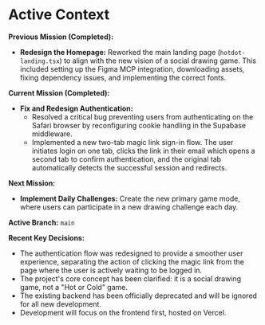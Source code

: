 # Active Context

**Previous Mission (Completed):**
- **Redesign the Homepage:** Reworked the main landing page (`hotdot-landing.tsx`) to align with the new vision of a social drawing game. This included setting up the Figma MCP integration, downloading assets, fixing dependency issues, and implementing the correct fonts.

**Current Mission (Completed):**
- **Fix and Redesign Authentication:**
  - Resolved a critical bug preventing users from authenticating on the Safari browser by reconfiguring cookie handling in the Supabase middleware.
  - Implemented a new two-tab magic link sign-in flow. The user initiates login on one tab, clicks the link in their email which opens a second tab to confirm authentication, and the original tab automatically detects the successful session and redirects.

**Next Mission:**
- **Implement Daily Challenges:** Create the new primary game mode, where users can participate in a new drawing challenge each day.

**Active Branch:** `main`

**Recent Key Decisions:**
- The authentication flow was redesigned to provide a smoother user experience, separating the action of clicking the magic link from the page where the user is actively waiting to be logged in.
- The project's core concept has been clarified: it is a social drawing game, not a "Hot or Cold" game.
- The existing backend has been officially deprecated and will be ignored for all new development.
- Development will focus on the frontend first, hosted on Vercel.

